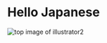 # Hello Japanese

![top image of illustrator2](https://hello-japanese.s3-ap-northeast-1.amazonaws.com/2020/04/HelloJapanese2.png "illustrator2")
